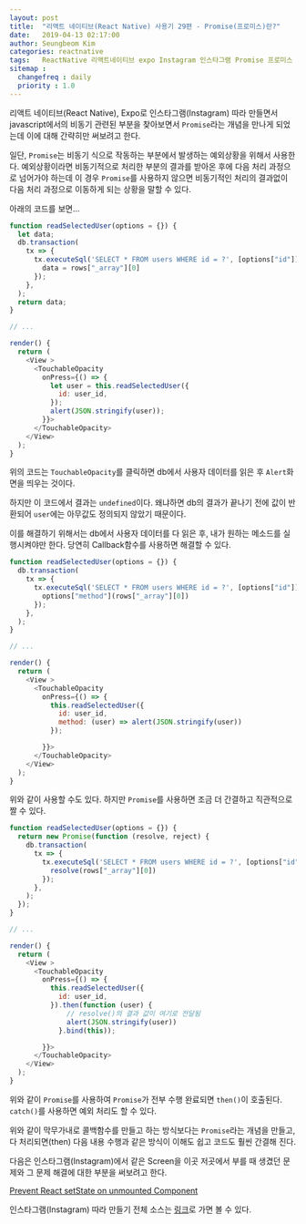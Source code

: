 ```yaml
---
layout: post
title:  "리액트 네이티브(React Native) 사용기 29편 - Promise(프로미스)란?"
date:   2019-04-13 02:17:00
author: Seungbeom Kim
categories: reactnative
tags:	ReactNative 리액트네이티브 expo Instagram 인스타그램 Promise 프로미스
sitemap :
  changefreq : daily
  priority : 1.0
---
```


리액트 네이티브(React Native), Expo로 인스타그램(Instagram) 따라 만들면서 javascript에서의 비동기 관련된 부분을 찾아보면서 `Promise`라는 개념을 만나게 되었는데 이에 대해 간략히만 써보려고 한다.

일단, `Promise`는 비동기 식으로 작동하는 부분에서 발생하는 예외상황을 위해서 사용한다. 예외상황이라면 비동기적으로 처리한 부분의 결과를 받아온 후에 다음 처리 과정으로 넘어가야 하는데 이 경우 `Promise`를 사용하지 않으면 비동기적인 처리의 결과없이 다음 처리 과정으로 이동하게 되는 상황을 말할 수 있다.

아래의 코드를 보면...

```javascript
function readSelectedUser(options = {}) {
  let data;
  db.transaction(
    tx => {
      tx.executeSql('SELECT * FROM users WHERE id = ?', [options["id"]], (_, { rows }) => {
        data = rows["_array"][0]
      });
    },
  );
  return data;
}

// ...

render() {
  return (
    <View >
      <TouchableOpacity
        onPress={() => {
          let user = this.readSelectedUser({
            id: user_id,
          });
          alert(JSON.stringify(user));
        }}>
      </TouchableOpacity>
    </View>
  );
}
```
위의 코드는 `TouchableOpacity`를 클릭하면 db에서 사용자 데이터를 읽은 후 `Alert`화면을 띄우는 것이다.

하지만 이 코드에서 결과는 `undefined`이다. 왜냐하면 db의 결과가 끝나기 전에 값이 반환되어 `user`에는 아무값도 정의되지 않았기 때문이다.

이를 해결하기 위해서는 db에서 사용자 데이터를 다 읽은 후, 내가 원하는 메소드를 실행시켜야만 한다. 당연히 Callback함수를 사용하면 해결할 수 있다.

```javascript
function readSelectedUser(options = {}) {
  db.transaction(
    tx => {
      tx.executeSql('SELECT * FROM users WHERE id = ?', [options["id"]], (_, { rows }) => {
        options["method"](rows["_array"][0])
      });
    },
  );
}

// ...

render() {
  return (
    <View >
      <TouchableOpacity
        onPress={() => {
          this.readSelectedUser({
            id: user_id,
            method: (user) => alert(JSON.stringify(user))
          });

        }}>
      </TouchableOpacity>
    </View>
  );
}
```

위와 같이 사용할 수도 있다. 하지만 `Promise`를 사용하면 조금 더 간결하고 직관적으로 짤 수 있다.

```javascript
function readSelectedUser(options = {}) {
  return new Promise(function (resolve, reject) {
    db.transaction(
      tx => {
        tx.executeSql('SELECT * FROM users WHERE id = ?', [options["id"]], (_, { rows }) => {
          resolve(rows["_array"][0])
        });
      },
    );
  });
}

// ...

render() {
  return (
    <View >
      <TouchableOpacity
        onPress={() => {
          this.readSelectedUser({
            id: user_id,
          }).then(function (user) {
              // resolve()의 결과 값이 여기로 전달됨
              alert(JSON.stringify(user))
            }.bind(this));

        }}>
      </TouchableOpacity>
    </View>
  );
}
```

위와 같이 `Promise`를 사용하여 `Promise`가 전부 수행 완료되면 `then()`이 호출된다. `catch()`를 사용하면 예외 처리도 할 수 있다.

위와 같이 막무가내로 콜백함수를 만들고 하는 방식보다는 `Promise`라는 개념을 만들고, 다 처리되면(then) 다음 내용 수행과 같은 방식이 이해도 쉽고 코드도 훨씬 간결해 진다.

다음은 인스타그램(Instagram)에서 같은 Screen을 이곳 저곳에서 부를 때 생겼던 문제와 그 문제 해결에 대한 부분을 써보려고 한다.

[Prevent React setState on unmounted Component](https://myksb1223.github.io/reactnative/2019/04/17/React-Native-30.html)

인스타그램(Instagram) 따라 만들기 전체 소스는 [링크](https://github.com/myksb1223/ReactNative-instagram-example)로 가면 볼 수 있다.
